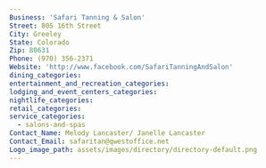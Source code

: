 ```yaml
---
Business: 'Safari Tanning & Salon'
Street: 805 16th Street
City: Greeley
State: Colorado
Zip: 80631
Phone: (970) 356-2371
Website: 'http://www.facebook.com/SafariTanningAndSalon'
dining_categories:
entertainment_and_recreation_categories:
lodging_and_event_centers_categories:
nightlife_categories:
retail_categories:
service_categories:
  - salons-and-spas
Contact_Name: Melody Lancaster/ Janelle Lancaster
Contact_Email: safaritan@qwestoffice.net
Logo_image_path: assets/images/directory/directory-default.png
---
```



